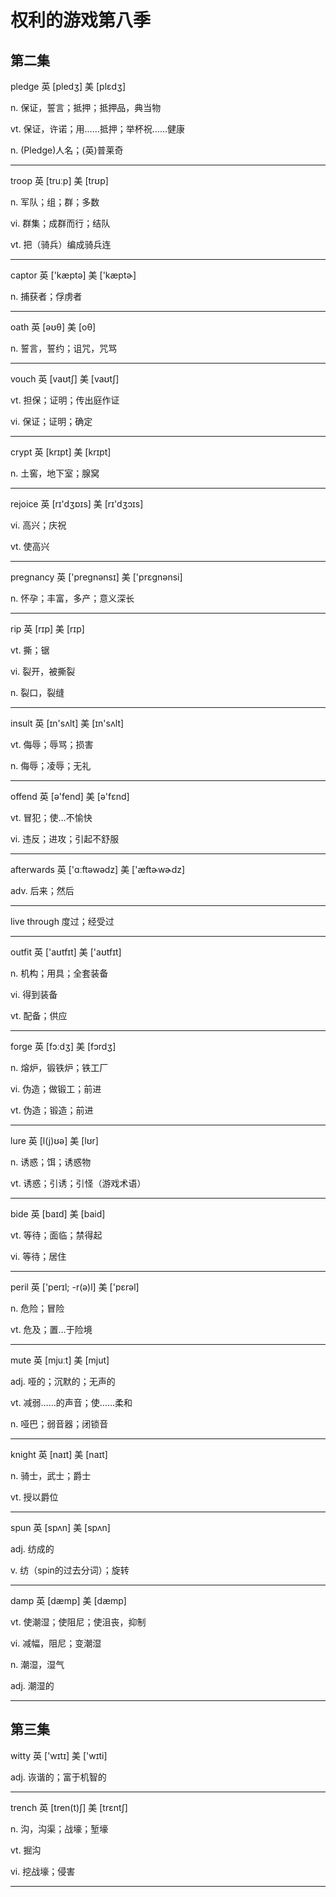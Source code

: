 # 权利的游戏第八季

## 第二集

pledge  英  [pledʒ]  美  [plɛdʒ]

n. 保证，誓言；抵押；抵押品，典当物

vt. 保证，许诺；用……抵押；举杯祝……健康

n. (Pledge)人名；(英)普莱奇

------

troop  英  [truːp]  美  [trʊp]

n. 军队；组；群；多数

vi. 群集；成群而行；结队

vt. 把（骑兵）编成骑兵连

------

captor  英  ['kæptə]  美  ['kæptɚ]

n. 捕获者；俘虏者

------

oath  英  [əʊθ]  美  [oθ]

n. 誓言，誓约；诅咒，咒骂

------

vouch  英  [vaʊtʃ]  美  [vaʊtʃ]

vt. 担保；证明；传出庭作证

vi. 保证；证明；确定

------

crypt  英  [krɪpt]  美  [krɪpt]

n. 土窖，地下室；腺窝

------

rejoice  英  [rɪ'dʒɒɪs]  美  [rɪ'dʒɔɪs]

vi. 高兴；庆祝

vt. 使高兴

------

pregnancy  英  ['pregnənsɪ]  美  ['prɛgnənsi]

n. 怀孕；丰富，多产；意义深长

------

rip  英  [rɪp]  美  [rɪp]

vt. 撕；锯

vi. 裂开，被撕裂

n. 裂口，裂缝

------

insult  英  [ɪn'sʌlt]  美  [ɪn'sʌlt]

vt. 侮辱；辱骂；损害

n. 侮辱；凌辱；无礼

------

offend  英  [ə'fend]  美  [ə'fɛnd]

vt. 冒犯；使…不愉快

vi. 违反；进攻；引起不舒服

------

afterwards  英  ['ɑːftəwədz]  美  ['æftɚwɚdz]

adv. 后来；然后

------

live through 度过；经受过

------

outfit  英  ['aʊtfɪt]  美  ['aʊtfɪt]

n. 机构；用具；全套装备

vi. 得到装备

vt. 配备；供应

------

forge  英  [fɔːdʒ]  美  [fɔrdʒ]

n. 熔炉，锻铁炉；铁工厂

vi. 伪造；做锻工；前进

vt. 伪造；锻造；前进

------

lure  英  [l(j)ʊə]  美  [lʊr]

n. 诱惑；饵；诱惑物

vt. 诱惑；引诱；引怪（游戏术语）

------

bide  英  [baɪd]  美  [baid]

vt. 等待；面临；禁得起

vi. 等待；居住

------

peril  英  ['perɪl; -r(ə)l]  美  ['pɛrəl]

n. 危险；冒险

vt. 危及；置…于险境

------

mute  英  [mjuːt]  美  [mjut]

adj. 哑的；沉默的；无声的

vt. 减弱……的声音；使……柔和

n. 哑巴；弱音器；闭锁音

------

knight  英  [naɪt]  美  [naɪt]

n. 骑士，武士；爵士

vt. 授以爵位

------

spun  英  [spʌn]  美  [spʌn]

adj. 纺成的

v. 纺（spin的过去分词）；旋转

------

damp  英  [dæmp]  美  [dæmp]

vt. 使潮湿；使阻尼；使沮丧，抑制

vi. 减幅，阻尼；变潮湿

n. 潮湿，湿气

adj. 潮湿的

------

## 第三集

witty  英  ['wɪtɪ]  美  ['wɪti]

adj. 诙谐的；富于机智的

------

trench  英  [tren(t)ʃ]  美  [trɛntʃ]

n. 沟，沟渠；战壕；堑壕

vt. 掘沟

vi. 挖战壕；侵害

------

